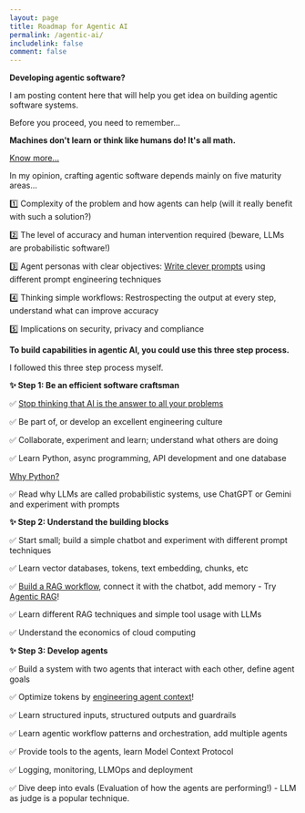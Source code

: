 ```yaml
---
layout: page
title: Roadmap for Agentic AI
permalink: /agentic-ai/
includelink: false
comment: false
---
```


**Developing agentic software?**

I am posting content here that will help you get idea on building agentic software systems.

Before you proceed, you need to remember...

**Machines don't learn or think like humans do! It's all math.**

<a href="/2025/04/24/smart-machines/">Know more...</a>

In my opinion, crafting agentic software depends mainly on five maturity areas...

1️⃣ Complexity of the problem and how agents can help (will it really benefit with such a solution?)

2️⃣ The level of accuracy and human intervention required (beware, LLMs are probabilistic software!)

3️⃣ Agent personas with clear objectives: <a href="/2025/03/16/llm-bayes-theorem/">Write clever prompts</a> using different prompt engineering techniques

4️⃣ Thinking simple workflows: Restrospecting the output at every step, understand what can improve accuracy

5️⃣ Implications on security, privacy and compliance

**To build capabilities in agentic AI, you could use this three step process.**

I followed this three step process myself.

**✨ Step 1: Be an efficient software craftsman**

✅ <a href="/2025/07/22/gen-ai-benefits/">Stop thinking that AI is the answer to all your problems</a>

✅ Be part of, or develop an excellent engineering culture

✅ Collaborate, experiment and learn; understand what others are doing

✅ Learn Python, async programming, API development and one database

<a href="#">Why Python?</a>

✅ Read why LLMs are called probabilistic systems, use ChatGPT or Gemini and experiment with prompts

**✨ Step 2: Understand the building blocks**

✅ Start small; build a simple chatbot and experiment with different prompt techniques

✅ Learn vector databases, tokens, text embedding, chunks, etc

✅ <a href="https://www.youtube.com/watch?v=qN_2fnOPY-M">Build a RAG workflow</a>, connect it with the chatbot, add memory - Try <a href="https://www.ibm.com/think/topics/agentic-rag">Agentic RAG</a>!

✅ Learn different RAG techniques and simple tool usage with LLMs

✅ Understand the economics of cloud computing


**✨ Step 3: Develop agents**

✅ Build a system with two agents that interact with each other, define agent goals

✅ Optimize tokens by <a href="/2025/10/04/prompt-vs-context/">engineering agent context</a>!

✅ Learn structured inputs, structured outputs and guardrails

✅ Learn agentic workflow patterns and orchestration, add multiple agents

✅ Provide tools to the agents, learn Model Context Protocol

✅ Logging, monitoring, LLMOps and deployment

✅ Dive deep into evals (Evaluation of how the agents are performing!) - LLM as judge is a popular technique.
